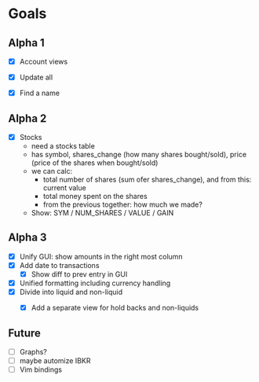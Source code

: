 
# Goals

## Alpha 1

- [x] Account views
- [x] Update all
- [x] Find a name


## Alpha 2

- [x] Stocks
    - need a stocks table
    - has symbol, shares_change (how many shares bought/sold), price (price of the
    shares when bought/sold)
    - we can calc:
        - total number of shares (sum ofer shares_change), and from this:
          current value
        - total money spent on the shares
        - from the previous together: how much we made?
    - Show:
        SYM / NUM_SHARES / VALUE / GAIN
        
## Alpha 3

- [x] Unify GUI: show amounts in the right most column
- [x] Add date to transactions
    - [x] Show diff to prev entry in GUI
- [x] Unified formatting including currency handling
- [x] Divide into liquid and non-liquid
    - [x] Add a separate view for hold backs and non-liquids
    
    
## Future

- [ ] Graphs?
- [ ] maybe automize IBKR
- [ ] Vim bindings
